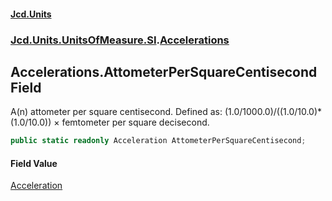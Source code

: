 #### [Jcd.Units](index.md 'index')
### [Jcd.Units.UnitsOfMeasure.SI](Jcd.Units.UnitsOfMeasure.SI.md 'Jcd.Units.UnitsOfMeasure.SI').[Accelerations](Accelerations.md 'Jcd.Units.UnitsOfMeasure.SI.Accelerations')

## Accelerations.AttometerPerSquareCentisecond Field

A(n) attometer per square centisecond. Defined as: (1.0/1000.0)/((1.0/10.0)*(1.0/10.0)) × femtometer per square decisecond.

```csharp
public static readonly Acceleration AttometerPerSquareCentisecond;
```

#### Field Value
[Acceleration](Acceleration.md 'Jcd.Units.UnitTypes.Acceleration')